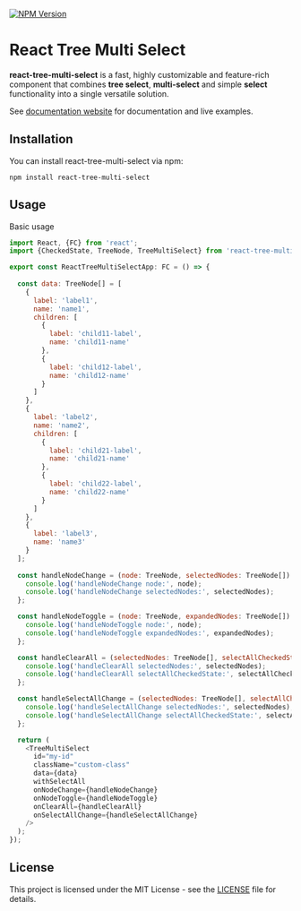 [![NPM Version](https://img.shields.io/npm/v/react-tree-multi-select)](https://npmjs.com/package/react-tree-multi-select)

# React Tree Multi Select

**react-tree-multi-select** is a fast, highly customizable and feature-rich component that combines **tree select**, **multi-select** and simple **select** functionality into a single versatile solution.

See [documentation website](https://maksimkoniukhau.github.io/react-tree-multi-select/) for documentation and live examples.

## Installation
You can install react-tree-multi-select via npm:

```
npm install react-tree-multi-select
```

## Usage
Basic usage

```js
import React, {FC} from 'react';
import {CheckedState, TreeNode, TreeMultiSelect} from 'react-tree-multi-select';

export const ReactTreeMultiSelectApp: FC = () => {
  
  const data: TreeNode[] = [
    {
      label: 'label1',
      name: 'name1',
      children: [
        {
          label: 'child11-label',
          name: 'child11-name'
        },
        {
          label: 'child12-label',
          name: 'child12-name'
        }
      ]
    },
    {
      label: 'label2',
      name: 'name2',
      children: [
        {
          label: 'child21-label',
          name: 'child21-name'
        },
        {
          label: 'child22-label',
          name: 'child22-name'
        }
      ]
    },
    {
      label: 'label3',
      name: 'name3'
    }
  ];
  
  const handleNodeChange = (node: TreeNode, selectedNodes: TreeNode[]): void => {
    console.log('handleNodeChange node:', node);
    console.log('handleNodeChange selectedNodes:', selectedNodes);
  };

  const handleNodeToggle = (node: TreeNode, expandedNodes: TreeNode[]): void => {
    console.log('handleNodeToggle node:', node);
    console.log('handleNodeToggle expandedNodes:', expandedNodes);
  };

  const handleClearAll = (selectedNodes: TreeNode[], selectAllCheckedState: CheckedState | undefined): void => {
    console.log('handleClearAll selectedNodes:', selectedNodes);
    console.log('handleClearAll selectAllCheckedState:', selectAllCheckedState);
  };

  const handleSelectAllChange = (selectedNodes: TreeNode[], selectAllCheckedState: CheckedState): void => {
    console.log('handleSelectAllChange selectedNodes:', selectedNodes);
    console.log('handleSelectAllChange selectAllCheckedState:', selectAllCheckedState);
  };

  return (
    <TreeMultiSelect
      id="my-id"
      className="custom-class"
      data={data}
      withSelectAll
      onNodeChange={handleNodeChange}
      onNodeToggle={handleNodeToggle}
      onClearAll={handleClearAll}
      onSelectAllChange={handleSelectAllChange}
    />
  );
});
```

## License
This project is licensed under the MIT License - see the [LICENSE](https://github.com/maksimkoniukhau/react-tree-multi-select/blob/main/LICENSE) file for details.
